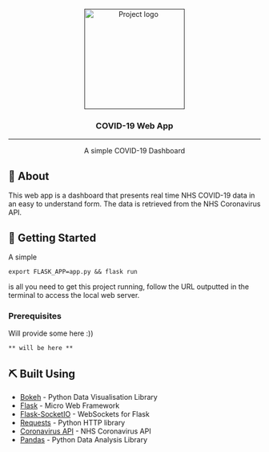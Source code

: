 <p align="center">
  <a href="" rel="noopener">
 <img width=200px height=200px src="https://douglas.research.mcgill.ca/sites/default/files/styles/width270/public/covid-19.png" alt="Project logo"></a>
</p>

<h3 align="center">COVID-19 Web App</h3>


---

<p align="center"> A simple COVID-19 Dashboard
    <br> 
</p>

## 🧐 About <a name = "about"></a>

This web app is a dashboard that presents real time NHS COVID-19 data in an easy to understand form. The data is retrieved from the NHS Coronavirus API.

## 🏁 Getting Started <a name = "getting_started"></a>

A simple
```
export FLASK_APP=app.py && flask run
```
is all you need to get this project running, follow the URL outputted in the terminal to access the local web server.

### Prerequisites

Will provide some here :))

```
** will be here **
```


## ⛏️ Built Using <a name = "built_using"></a>

- [Bokeh](https://bokeh.org/) - Python Data Visualisation Library
- [Flask](https://flask.palletsprojects.com/en/2.0.x/) - Micro Web Framework
- [Flask-SocketIO](https://flask-socketio.readthedocs.io/en/latest/) - WebSockets for Flask
- [Requests](https://docs.python-requests.org/en/master/) - Python HTTP library
- [Coronavirus API](https://coronavirus.data.gov.uk/details/developers-guide) - NHS Coronavirus API
- [Pandas](https://pandas.pydata.org) - Python Data Analysis Library


